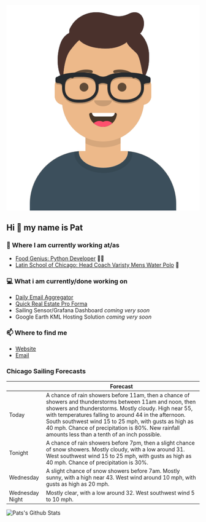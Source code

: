[![Social banner for p-j-falconer](https://raw.githubusercontent.com/P-J-FALCONER/P-J-FALCONER/master/assets/avataaars.svg)](https://patfalconer.com/)
## Hi :wave: my name is Pat

### 💼 Where I am currently working at/as
- [Food Genius: Python Developer](https://getfoodgenius.com/) 🍔🐍
- [Latin School of Chicago: Head Coach Varisty Mens Water Polo](https://www.latinschool.org/) 🤽


### 💻 What i am currently/done working on
 - [Daily Email Aggregator](https://github.com/P-J-FALCONER/dott_daily_mail)
 - [Quick Real Estate Pro Forma](https://github.com/P-J-FALCONER/henry)
 - Sailing Sensor/Grafana Dashboard *coming very soon*
 - Google Earth KML Hosting Solution *coming very soon*

### 📫 Where to find me
 - [Website](https://patfalconer.com/)
 - [Email](mailto:patrick.j.falconer@gmail.com)


### Chicago Sailing Forecasts
|   | Forecast  |
|---|---|
| Today | A chance of rain showers before 11am, then a chance of showers and thunderstorms between 11am and noon, then showers and thunderstorms. Mostly cloudy. High near 55, with temperatures falling to around 44 in the afternoon. South southwest wind 15 to 25 mph, with gusts as high as 40 mph. Chance of precipitation is 80%. New rainfall amounts less than a tenth of an inch possible. |
| Tonight | A chance of rain showers before 7pm, then a slight chance of snow showers. Mostly cloudy, with a low around 31. West southwest wind 15 to 25 mph, with gusts as high as 40 mph. Chance of precipitation is 30%. |
| Wednesday | A slight chance of snow showers before 7am. Mostly sunny, with a high near 43. West wind around 10 mph, with gusts as high as 20 mph. |
| Wednesday Night | Mostly clear, with a low around 32. West southwest wind 5 to 10 mph. |

![Pats's Github Stats](https://github-readme-stats.vercel.app/api?username=p-j-falconer&show_icons=true&theme=radical)
